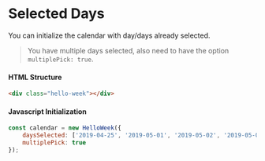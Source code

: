 # Selected Days

You can initialize the calendar with day/days already selected.

> You have multiple days selected, also need to have the option `multiplePick: true`.

#### HTML Structure
```html
<div class="hello-week"></div>
```

#### Javascript Initialization
```js
const calendar = new HelloWeek({
    daysSelected: ['2019-04-25', '2019-05-01', '2019-05-02', '2019-05-03'],
    multiplePick: true
});
```
